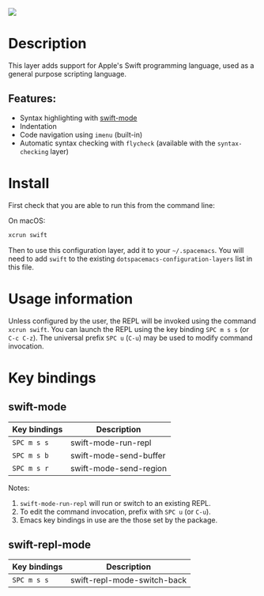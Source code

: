 ![](img/swift.png)

# Description

This layer adds support for Apple's Swift programming language, used as
a general purpose scripting language.

## Features:

-   Syntax highlighting with
    [swift-mode](https://github.com/swift-emacs/swift-mode)
-   Indentation
-   Code navigation using `imenu` (built-in)
-   Automatic syntax checking with `flycheck` (available with the
    `syntax-checking` layer)

# Install

First check that you are able to run this from the command line:

On macOS:

``` bash
xcrun swift
```

Then to use this configuration layer, add it to your `~/.spacemacs`. You
will need to add `swift` to the existing
`dotspacemacs-configuration-layers` list in this file.

# Usage information

Unless configured by the user, the REPL will be invoked using the
command `xcrun
swift`. You can launch the REPL using the key binding `SPC m s s` (or
`C-c C-z`). The universal prefix `SPC u` (`C-u`) may be used to modify
command invocation.

# Key bindings

## swift-mode

| Key bindings | Description            |
|--------------|------------------------|
| `SPC m s s`  | swift-mode-run-repl    |
| `SPC m s b`  | swift-mode-send-buffer |
| `SPC m s r`  | swift-mode-send-region |

Notes:

1.  `swift-mode-run-repl` will run or switch to an existing REPL.
2.  To edit the command invocation, prefix with `SPC u` (or `C-u`).
3.  Emacs key bindings in use are the those set by the package.

## swift-repl-mode

| Key bindings | Description                 |
|--------------|-----------------------------|
| `SPC m s s`  | swift-repl-mode-switch-back |
